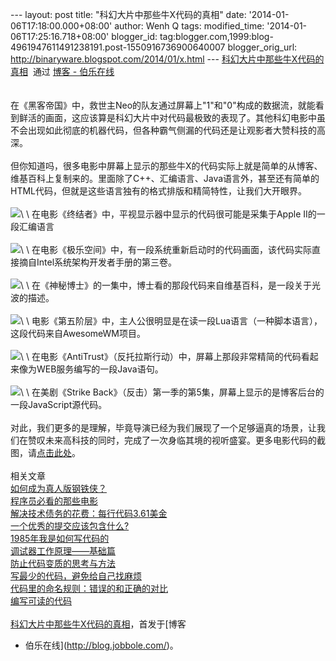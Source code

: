 --- layout: post title: "科幻大片中那些牛X代码的真相" date:
'2014-01-06T17:18:00.000+08:00' author: Wenh Q tags: modified\_time:
'2014-01-06T17:25:16.718+08:00' blogger\_id:
tag:blogger.com,1999:blog-4961947611491238191.post-1550916736900640007
blogger\_orig\_url: http://binaryware.blogspot.com/2014/01/x.html ---
[科幻大片中那些牛X代码的真相](http://blog.jobbole.com/52905/)  通过
[博客 - 伯乐在线](http://blog.jobbole.com/)\
\
\
在《黑客帝国》中，救世主Neo的队友通过屏幕上"1"和"0"构成的数据流，就能看到鲜活的画面，这应该算是科幻大片中对代码最极致的表现了。其他科幻电影中虽不会出现如此彻底的机器代码，但各种霸气侧漏的代码还是让观影者大赞科技的高深。\
\
但你知道吗，很多电影中屏幕上显示的那些牛X的代码实际上就是简单的从博客、维基百科上复制来的。里面除了C++、汇编语言、Java语言外，甚至还有简单的HTML代码，但就是这些语言独有的格式排版和精简特性，让我们大开眼界。\
\
![](https://images-blogger-opensocial.googleusercontent.com/gadgets/proxy?url=http%3A%2F%2Fww4.sinaimg.cn%2Fmw690%2F7cc829d3gw1ec8zd8p9l0j20go08rgn6.jpg&container=blogger&gadget=a&rewriteMime=image%2F*)\
\
在电影《终结者》中，平视显示器中显示的代码很可能是采集于Apple
II的一段汇编语言\
\
![](https://images-blogger-opensocial.googleusercontent.com/gadgets/proxy?url=http%3A%2F%2Fww4.sinaimg.cn%2Flarge%2F7cc829d3gw1ec8zdcdmo5j20go09ldhl.jpg&container=blogger&gadget=a&rewriteMime=image%2F*)\
\
在电影《极乐空间》中，有一段系统重新启动时的代码画面，该代码实际直接摘自Intel系统架构开发者手册的第三卷。\
\
![](https://images-blogger-opensocial.googleusercontent.com/gadgets/proxy?url=http%3A%2F%2Fww2.sinaimg.cn%2Fmw690%2F7cc829d3gw1ec8zdapi7aj20go09dgnx.jpg&container=blogger&gadget=a&rewriteMime=image%2F*)\
\
在《神秘博士》的一集中，博士看的那段代码来自维基百科，是一段关于光波的描述。\
\
![](https://images-blogger-opensocial.googleusercontent.com/gadgets/proxy?url=http%3A%2F%2Fww4.sinaimg.cn%2Fmw690%2F7cc829d3gw1ec8zde0jf4j20go0afwfp.jpg&container=blogger&gadget=a&rewriteMime=image%2F*)\
\
电影《第五阶层》中，主人公很明显是在读一段Lua语言（一种脚本语言），这段代码来自AwesomeWM项目。\
\
![](https://images-blogger-opensocial.googleusercontent.com/gadgets/proxy?url=http%3A%2F%2Fww1.sinaimg.cn%2Fmw690%2F7cc829d3gw1ec8zdf7eqwj20go09fmxk.jpg&container=blogger&gadget=a&rewriteMime=image%2F*)\
\
在电影《AntiTrust》（反托拉斯行动）中，屏幕上那段非常精简的代码看起来像为WEB服务编写的一段Java语句。\
\
![](https://images-blogger-opensocial.googleusercontent.com/gadgets/proxy?url=http%3A%2F%2Fww3.sinaimg.cn%2Fmw690%2F7cc829d3gw1ec8zd7gwcsj20go09d0ug.jpg&container=blogger&gadget=a&rewriteMime=image%2F*)\
\
在美剧《Strike
Back》（反击）第一季的第5集，屏幕上显示的是博客后台的一段JavaScript源代码。\
\
对此，我们更多的是理解，毕竟导演已经为我们展现了一个足够逼真的场景，让我们在赞叹未来高科技的同时，完成了一次身临其境的视听盛宴。更多电影代码的截图，请[点击此处](http://moviecode.tumblr.com/)。\
\
相关文章\
[如何成为真人版钢铁侠？](http://blog.jobbole.com/39151/) \
[程序员必看的那些电影](http://blog.jobbole.com/51530/)\
[解决技术债务的花费：每行代码3.61美金](http://blog.jobbole.com/14885/)\
[一个优秀的提交应该包含什么?](http://blog.jobbole.com/42515/) \
[1985年我是如何写代码的](http://blog.jobbole.com/38999/)\
[调试器工作原理——基础篇](http://blog.jobbole.com/23463/)\
[防止代码变质的思考与方法](http://blog.jobbole.com/31248/) \
[写最少的代码，避免给自己找麻烦](http://blog.jobbole.com/23481/)\
[代码里的命名规则：错误的和正确的对比](http://blog.jobbole.com/41022/)\
[编写可读的代码](http://blog.jobbole.com/23599/) \
\
[科幻大片中那些牛X代码的真相](http://blog.jobbole.com/52905/)，首发于[博客
- 伯乐在线](http://blog.jobbole.com/)。
